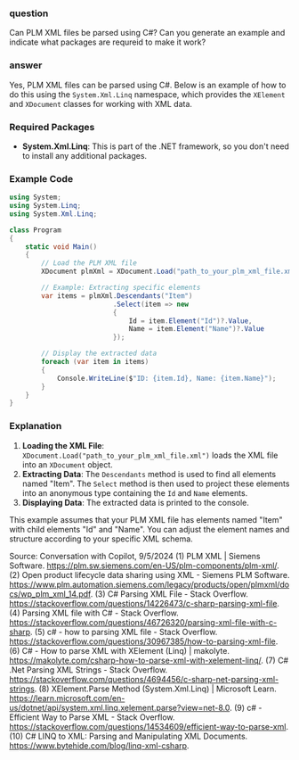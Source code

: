 ### question

Can PLM XML files be parsed using C#? Can you generate an example and indicate what packages are requreid to make it work?

### answer

Yes, PLM XML files can be parsed using C#. Below is an example of how to do this using the `System.Xml.Linq` namespace, which provides the `XElement` and `XDocument` classes for working with XML data.

### Required Packages

- **System.Xml.Linq**: This is part of the .NET framework, so you don't need to install any additional packages.

### Example Code

```csharp
using System;
using System.Linq;
using System.Xml.Linq;

class Program
{
    static void Main()
    {
        // Load the PLM XML file
        XDocument plmXml = XDocument.Load("path_to_your_plm_xml_file.xml");

        // Example: Extracting specific elements
        var items = plmXml.Descendants("Item")
                          .Select(item => new
                          {
                              Id = item.Element("Id")?.Value,
                              Name = item.Element("Name")?.Value
                          });

        // Display the extracted data
        foreach (var item in items)
        {
            Console.WriteLine($"ID: {item.Id}, Name: {item.Name}");
        }
    }
}
```

### Explanation

1. **Loading the XML File**: `XDocument.Load("path_to_your_plm_xml_file.xml")` loads the XML file into an `XDocument` object.
2. **Extracting Data**: The `Descendants` method is used to find all elements named "Item". The `Select` method is then used to project these elements into an anonymous type containing the `Id` and `Name` elements.
3. **Displaying Data**: The extracted data is printed to the console.

This example assumes that your PLM XML file has elements named "Item" with child elements "Id" and "Name". You can adjust the element names and structure according to your specific XML schema.

Source: Conversation with Copilot, 9/5/2024
(1) PLM XML | Siemens Software. https://plm.sw.siemens.com/en-US/plm-components/plm-xml/.
(2) Open product lifecycle data sharing using XML - Siemens PLM Software. https://www.plm.automation.siemens.com/legacy/products/open/plmxml/docs/wp_plm_xml_14.pdf.
(3) C# Parsing XML File - Stack Overflow. https://stackoverflow.com/questions/14226473/c-sharp-parsing-xml-file.
(4) Parsing XML file with C# - Stack Overflow. https://stackoverflow.com/questions/46726320/parsing-xml-file-with-c-sharp.
(5) c# - how to parsing XML file - Stack Overflow. https://stackoverflow.com/questions/30967385/how-to-parsing-xml-file.
(6) C# - How to parse XML with XElement (Linq) | makolyte. https://makolyte.com/csharp-how-to-parse-xml-with-xelement-linq/.
(7) C# .Net Parsing XML Strings - Stack Overflow. https://stackoverflow.com/questions/4694456/c-sharp-net-parsing-xml-strings.
(8) XElement.Parse Method (System.Xml.Linq) | Microsoft Learn. https://learn.microsoft.com/en-us/dotnet/api/system.xml.linq.xelement.parse?view=net-8.0.
(9) c# - Efficient Way to Parse XML - Stack Overflow. https://stackoverflow.com/questions/14534609/efficient-way-to-parse-xml.
(10) C# LINQ to XML: Parsing and Manipulating XML Documents. https://www.bytehide.com/blog/linq-xml-csharp.
